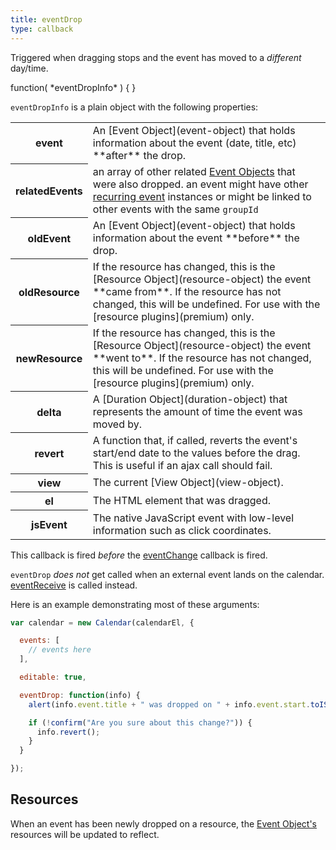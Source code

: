 ```yaml
---
title: eventDrop
type: callback
---
```


Triggered when dragging stops and the event has moved to a *different* day/time.

<div class='spec' markdown='1'>
function( *eventDropInfo* ) { }
</div>

`eventDropInfo` is a plain object with the following properties:

<table>

<tr>
<th>event</th>
<td markdown='1'>
An [Event Object](event-object) that holds information about the event (date, title, etc) **after** the drop.
</td>
</tr>

<tr>
<th>relatedEvents</th>
<td>an array of other related <a href='event-object'>Event Objects</a> that were also dropped. an event might have other <a href='recurring-events'>recurring event</a> instances or might be linked to other events with the same <code>groupId</code></td>
</tr>

<tr>
<th>oldEvent</th>
<td markdown='1'>
An [Event Object](event-object) that holds information about the event **before** the drop.
</td>
</tr>

<tr>
<th>oldResource</th>
<td markdown='1'>
If the resource has changed, this is the [Resource Object](resource-object) the event **came from**.
If the resource has not changed, this will be undefined.
For use with the [resource plugins](premium) only.
</td>
</tr>

<tr>
<th>newResource</th>
<td markdown='1'>
If the resource has changed, this is the [Resource Object](resource-object) the event **went to**.
If the resource has not changed, this will be undefined.
For use with the [resource plugins](premium) only.
</td>
</tr>

<tr>
<th>delta</th>
<td markdown='1'>
A [Duration Object](duration-object) that represents the amount of time the event was moved by.
</td>
</tr>

<tr>
<th>revert</th>
<td markdown='1'>
A function that, if called, reverts the event's start/end date to the values before the drag. This is useful if an ajax call should fail.
</td>
</tr>

<tr>
<th>view</th>
<td markdown='1'>
The current [View Object](view-object).
</td>
</tr>

<tr>
<th>el</th>
<td markdown='1'>
The HTML element that was dragged.
</td>
</tr>

<tr>
<th>jsEvent</th>
<td markdown='1'>
The native JavaScript event with low-level information such as click coordinates.
</td>
</tr>

</table>

This callback is fired *before* the [eventChange](eventChange) callback is fired.

`eventDrop` *does not* get called when an external event lands on the calendar. [eventReceive](eventReceive) is called instead.

Here is an example demonstrating most of these arguments:

```js
var calendar = new Calendar(calendarEl, {

  events: [
    // events here
  ],

  editable: true,

  eventDrop: function(info) {
    alert(info.event.title + " was dropped on " + info.event.start.toISOString());

    if (!confirm("Are you sure about this change?")) {
      info.revert();
    }
  }

});
```

## Resources

When an event has been newly dropped on a resource, the [Event Object's](event-object) resources will be updated to reflect.
